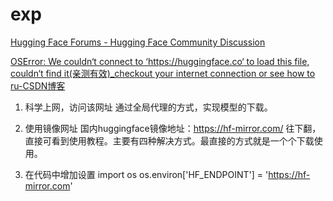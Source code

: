 # exp



[Hugging Face Forums - Hugging Face Community Discussion](https://discuss.huggingface.co/)


[OSError: We couldn‘t connect to ‘https://huggingface.co‘ to load this file, couldn‘t find it(亲测有效)\_checkout your internet connection or see how to ru-CSDN博客](https://blog.csdn.net/l8947943/article/details/143099409)



1. 科学上网，访问该网址
通过全局代理的方式，实现模型的下载。

1. 使用镜像网址
国内huggingface镜像地址：https://hf-mirror.com/
往下翻，直接可看到使用教程。主要有四种解决方式。最直接的方式就是一个个下载使用。

1. 在代码中增加设置
import os
os.environ['HF_ENDPOINT'] = 'https://hf-mirror.com'
